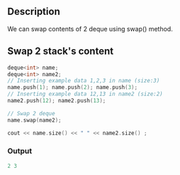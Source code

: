 ## Description 
We can swap contents of 2 deque using swap() method.

## Swap 2 stack's content

```cpp
deque<int> name;
deque<int> name2;
// Inserting example data 1,2,3 in name (size:3)
name.push(1); name.push(2); name.push(3);
// Inserting example data 12,13 in name2 (size:2)
name2.push(12); name2.push(13);

// Swap 2 deque
name.swap(name2);

cout << name.size() << " " << name2.size() ;
```

### Output
```cpp
2 3
```